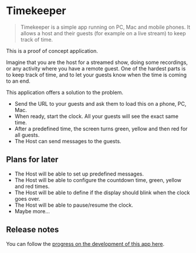 # Timekeeper

> Timekeeper is a simple app running on PC, Mac and mobile phones. It allows a host and their guests (for example on a live stream) to keep track of time.

This is a proof of concept application.

Imagine that you are the host for a streamed show, doing some recordings, or any activity where you have a remote guest. One of the hardest parts is to keep track of time, and to let your guests know when the time is coming to an end.

This application offers a solution to the problem.

* Send the URL to your guests and ask them to load this on a phone, PC, Mac.
* When ready, start the clock. All your guests will see the exact same time.
* After a predefined time, the screen turns green, yellow and then red for all guests.
* The Host can send messages to the guests.

## Plans for later

* The Host will be able to set up predefined messages.
* The Host will be able to configure the countdown time, green, yellow and red times.
* The Host will be able to define if the display should blink when the clock goes over.
* The Host will be able to pause/resume the clock.
* Maybe more...

## Release notes

You can follow the [progress on the development of this app here](./release-notes-timekeeper.md).
